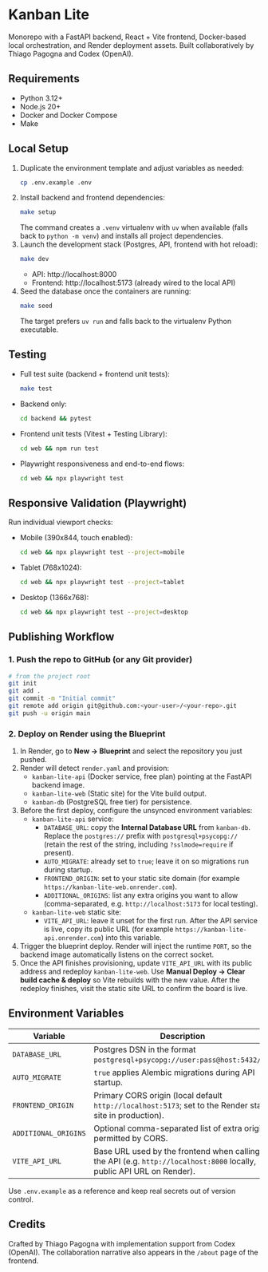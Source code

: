 # Kanban Lite

Monorepo with a FastAPI backend, React + Vite frontend, Docker-based local orchestration, and Render deployment assets. Built collaboratively by Thiago Pagogna and Codex (OpenAI).

## Requirements
- Python 3.12+
- Node.js 20+
- Docker and Docker Compose
- Make

## Local Setup
1. Duplicate the environment template and adjust variables as needed:
   ```bash
   cp .env.example .env
   ```
2. Install backend and frontend dependencies:
   ```bash
   make setup
   ```
   The command creates a `.venv` virtualenv with `uv` when available (falls back to `python -m venv`) and installs all project dependencies.
3. Launch the development stack (Postgres, API, frontend with hot reload):
   ```bash
   make dev
   ```
   - API: http://localhost:8000
   - Frontend: http://localhost:5173 (already wired to the local API)
4. Seed the database once the containers are running:
   ```bash
   make seed
   ```
   The target prefers `uv run` and falls back to the virtualenv Python executable.

## Testing
- Full test suite (backend + frontend unit tests):
  ```bash
  make test
  ```
- Backend only:
  ```bash
  cd backend && pytest
  ```
- Frontend unit tests (Vitest + Testing Library):
  ```bash
  cd web && npm run test
  ```
- Playwright responsiveness and end-to-end flows:
  ```bash
  cd web && npx playwright test
  ```

## Responsive Validation (Playwright)
Run individual viewport checks:
- Mobile (390x844, touch enabled):
  ```bash
  cd web && npx playwright test --project=mobile
  ```
- Tablet (768x1024):
  ```bash
  cd web && npx playwright test --project=tablet
  ```
- Desktop (1366x768):
  ```bash
  cd web && npx playwright test --project=desktop
  ```

## Publishing Workflow
### 1. Push the repo to GitHub (or any Git provider)
```bash
# from the project root
git init
git add .
git commit -m "Initial commit"
git remote add origin git@github.com:<your-user>/<your-repo>.git
git push -u origin main
```

### 2. Deploy on Render using the Blueprint
1. In Render, go to **New → Blueprint** and select the repository you just pushed.
2. Render will detect `render.yaml` and provision:
   - `kanban-lite-api` (Docker service, free plan) pointing at the FastAPI backend image.
   - `kanban-lite-web` (Static site) for the Vite build output.
   - `kanban-db` (PostgreSQL free tier) for persistence.
3. Before the first deploy, configure the unsynced environment variables:
   - `kanban-lite-api` service:
     - `DATABASE_URL`: copy the **Internal Database URL** from `kanban-db`. Replace the `postgres://` prefix with `postgresql+psycopg://` (retain the rest of the string, including `?sslmode=require` if present).
     - `AUTO_MIGRATE`: already set to `true`; leave it on so migrations run during startup.
     - `FRONTEND_ORIGIN`: set to your static site domain (for example `https://kanban-lite-web.onrender.com`).
     - `ADDITIONAL_ORIGINS`: list any extra origins you want to allow (comma-separated, e.g. `http://localhost:5173` for local testing).
   - `kanban-lite-web` static site:
     - `VITE_API_URL`: leave it unset for the first run. After the API service is live, copy its public URL (for example `https://kanban-lite-api.onrender.com`) into this variable.
4. Trigger the blueprint deploy. Render will inject the runtime `PORT`, so the backend image automatically listens on the correct socket.
5. Once the API finishes provisioning, update `VITE_API_URL` with its public address and redeploy `kanban-lite-web`. Use **Manual Deploy → Clear build cache & deploy** so Vite rebuilds with the new value. After the redeploy finishes, visit the static site URL to confirm the board is live.

## Environment Variables
| Variable        | Description                                                                 |
|-----------------|-----------------------------------------------------------------------------|
| `DATABASE_URL`  | Postgres DSN in the format `postgresql+psycopg://user:pass@host:5432/db`.   |
| `AUTO_MIGRATE`  | `true` applies Alembic migrations during API startup.                       |
| `FRONTEND_ORIGIN` | Primary CORS origin (local default `http://localhost:5173`; set to the Render static site in production). |
| `ADDITIONAL_ORIGINS` | Optional comma-separated list of extra origins permitted by CORS. |
| `VITE_API_URL`  | Base URL used by the frontend when calling the API (e.g. `http://localhost:8000` locally, public API URL on Render). |

Use `.env.example` as a reference and keep real secrets out of version control.

## Credits
Crafted by Thiago Pagogna with implementation support from Codex (OpenAI). The collaboration narrative also appears in the `/about` page of the frontend.
